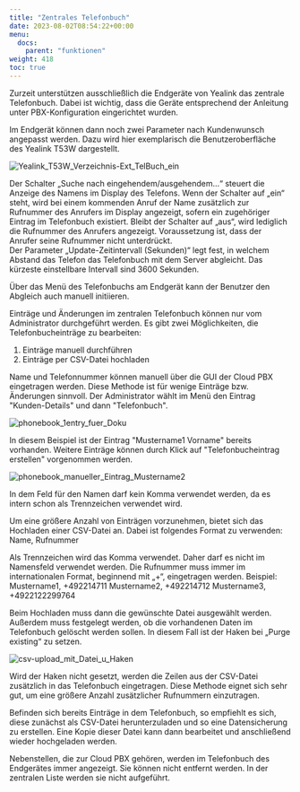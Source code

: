 ```yaml
---
title: "Zentrales Telefonbuch"
date: 2023-08-02T08:54:22+00:00
menu:
  docs:
    parent: "funktionen"
weight: 418
toc: true
---
```


Zurzeit unterstützen ausschließlich die Endgeräte von Yealink das zentrale Telefonbuch. Dabei ist wichtig, dass die Geräte entsprechend der Anleitung unter PBX-Konfiguration eingerichtet wurden.

Im Endgerät können dann noch zwei Parameter nach Kundenwunsch angepasst werden. Dazu wird hier exemplarisch die Benutzeroberfläche des Yealink T53W dargestellt.

![Yealink_T53W_Verzeichnis-Ext_TelBuch_ein](https://github.com/NetCologne/cloudpbx-docs/assets/99875470/9e2bfa8b-a21c-4460-b954-7d9fc5b45d6c)

Der Schalter „Suche nach eingehendem/ausgehendem…“ steuert die Anzeige des Namens im Display des Telefons. Wenn der Schalter auf „ein“ steht, wird bei einem kommenden Anruf der Name zusätzlich zur Rufnummer des Anrufers im Display angezeigt, sofern ein zugehöriger Eintrag im Telefonbuch existiert. Bleibt der Schalter auf „aus“, wird lediglich die Rufnummer des Anrufers angezeigt. Voraussetzung ist, dass der Anrufer seine Rufnummer nicht unterdrückt.<br>
Der Parameter „Update-Zeitintervall (Sekunden)“ legt fest, in welchem Abstand das Telefon das Telefonbuch mit dem Server abgleicht. Das kürzeste einstellbare Intervall sind 3600 Sekunden.

Über das Menü des Telefonbuchs am Endgerät kann der Benutzer den Abgleich auch manuell initiieren.

Einträge und Änderungen im zentralen Telefonbuch können nur vom Administrator durchgeführt werden. Es gibt zwei Möglichkeiten, die Telefonbucheinträge zu bearbeiten:
1.	Einträge manuell durchführen
2.	Einträge per CSV-Datei hochladen

Name und Telefonnummer können manuell über die GUI der Cloud PBX eingetragen werden. Diese Methode ist für wenige Einträge bzw. Änderungen sinnvoll. Der Administrator wählt im Menü den Eintrag "Kunden-Details" und dann "Telefonbuch".

![phonebook_1entry_fuer_Doku](https://github.com/NetCologne/cloudpbx-docs/assets/99875470/f7d4e00b-031b-46ad-904a-6c8d1cf32836)

In diesem Beispiel ist der Eintrag "Mustername1 Vorname" bereits vorhanden. Weitere Einträge können durch Klick auf "Telefonbucheintrag erstellen" vorgenommen werden.

![phonebook_manueller_Eintrag_Mustername2](https://github.com/NetCologne/cloudpbx-docs/assets/99875470/0194309f-17af-45d4-8e87-bf2cb554cf62)

In dem Feld für den Namen darf kein Komma verwendet werden, da es intern schon als Trennzeichen verwendet wird.

Um eine größere Anzahl von Einträgen vorzunehmen, bietet sich das Hochladen einer CSV-Datei an. Dabei ist folgendes Format zu verwenden:<br>
Name, Rufnummer

Als Trennzeichen wird das Komma verwendet. Daher darf es nicht im Namensfeld verwendet werden. Die Rufnummer muss immer im internationalen Format, beginnend mit „+“, eingetragen werden.
Beispiel:
Mustername1, +492214711
Mustername2, +492214712
Mustername3, +4922122299764

Beim Hochladen muss dann die gewünschte Datei ausgewählt werden. Außerdem muss festgelegt werden, ob die vorhandenen Daten im Telefonbuch gelöscht werden sollen. In diesem Fall ist der Haken bei „Purge existing“ zu setzen.

![csv-upload_mit_Datei_u_Haken](https://github.com/NetCologne/cloudpbx-docs/assets/99875470/3ca782a0-db19-4476-9714-d549d85a452a)

Wird der Haken nicht gesetzt, werden die Zeilen aus der CSV-Datei zusätzlich in das Telefonbuch eingetragen. Diese Methode eignet sich sehr gut, um eine größere Anzahl zusätzlicher Rufnummern einzutragen.

Befinden sich bereits Einträge in dem Telefonbuch, so empfiehlt es sich, diese zunächst als CSV-Datei herunterzuladen und so eine Datensicherung zu erstellen. Eine Kopie dieser Datei kann dann bearbeitet und anschließend wieder hochgeladen werden.

Nebenstellen, die zur Cloud PBX gehören, werden im Telefonbuch des Endgerätes immer angezeigt. Sie können nicht entfernt werden. In der zentralen Liste werden sie nicht aufgeführt.
